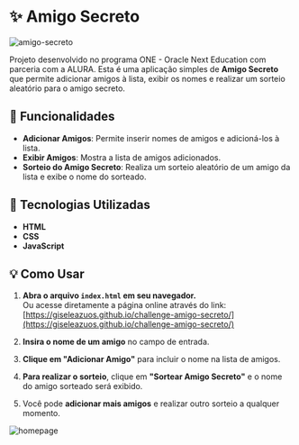 # :sparkles: Amigo Secreto

![amigo-secreto](https://github.com/user-attachments/assets/3fb3511a-99ef-4c3a-8323-fd2f297ed9bd)

Projeto desenvolvido no programa ONE - Oracle Next Education com parceria com a ALURA. Esta é uma aplicação simples de **Amigo Secreto** que permite adicionar amigos à lista, exibir os nomes e realizar um sorteio aleatório para o amigo secreto.

## :hammer: Funcionalidades

- **Adicionar Amigos**: Permite inserir nomes de amigos e adicioná-los à lista.
- **Exibir Amigos**: Mostra a lista de amigos adicionados.
- **Sorteio do Amigo Secreto**: Realiza um sorteio aleatório de um amigo da lista e exibe o nome do sorteado.

## :rocket: Tecnologias Utilizadas

- **HTML**
- **CSS**
- **JavaScript**

## 💡 Como Usar

1. **Abra o arquivo `index.html` em seu navegador.**  
   Ou acesse diretamente a página online através do link:  
   [https://giseleazuos.github.io/challenge-amigo-secreto/](https://giseleazuos.github.io/challenge-amigo-secreto/)

2. **Insira o nome de um amigo** no campo de entrada.

3. **Clique em "Adicionar Amigo"** para incluir o nome na lista de amigos.

4. **Para realizar o sorteio**, clique em **"Sortear Amigo Secreto"** e o nome do amigo sorteado será exibido.

5. Você pode **adicionar mais amigos** e realizar outro sorteio a qualquer momento.
   
![homepage](https://github.com/user-attachments/assets/f4836124-f605-44f2-b26b-f94c3b814767)


